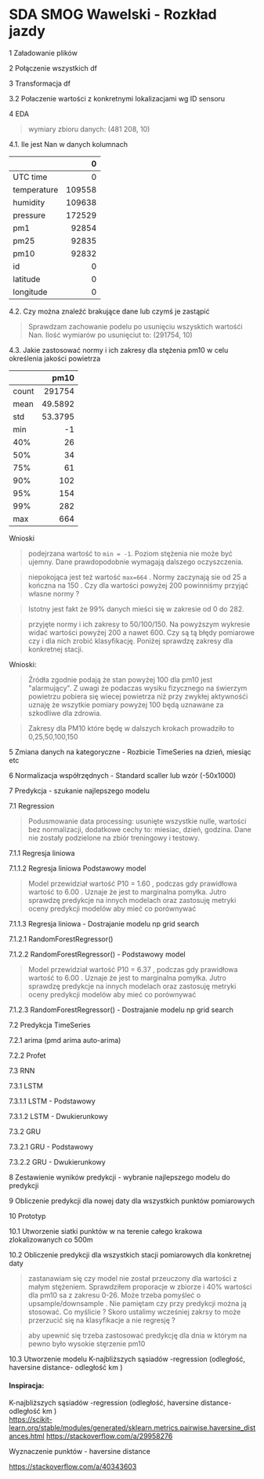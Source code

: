 # SDA SMOG Wawelski - Rozkład jazdy

1 Załadowanie plików







2 Połączenie wszystkich df


3 Transformacja df







3.2 Połaczenie wartości z konkretnymi lokalizacjami wg ID sensoru

4 EDA

> wymiary zbioru danych: (481 208, 10)

4.1. Ile jest Nan w danych kolumnach

|             |      0 |
|:------------|-------:|
| UTC time    |      0 |
| temperature | 109558 |
| humidity    | 109638 |
| pressure    | 172529 |
| pm1         |  92854 |
| pm25        |  92835 |
| pm10        |  92832 |
| id          |      0 |
| latitude    |      0 |
| longitude   |      0 |

4.2. Czy można znaleźć brakujące dane lub czymś je zastąpić

> Sprawdzam zachowanie podelu po usunięciu wszysktich wartośći Nan. Ilość wymiarów po usunięciut to: (291754, 10)

4.3. Jakie zastosować normy i ich zakresy dla stężenia pm10 w celu określenia jakości powietrza

|       |        pm10 |
|:------|------------:|
| count | 291754      |
| mean  |     49.5892 |
| std   |     53.3795 |
| min   |     -1      |
| 40%   |     26      |
| 50%   |     34      |
| 75%   |     61      |
| 90%   |    102      |
| 95%   |    154      |
| 99%   |    282      |
| max   |    664      |

Wnioski
> podejrzana wartość to `min = -1`. Poziom stężenia nie może być ujemny. Dane prawdopodobnie wymagają dalszego oczyszczenia. 

> niepokojąca jest też wartość `max=664` . Normy zaczynają sie od 25 a kończna na 150 .  Czy dla wartości powyżej 200 powinniśmy przyjąć własne normy ?

> Istotny jest fakt że 99% danych mieści się w zakresie od 0 do 282.  

> przyjęte normy i ich zakresy to 50/100/150.   Na powyższym wykresie widać wartości powyżej 200 a nawet 600. Czy są tą błędy pomiarowe czy i dla nich zrobić klasyfikację. Poniżej sprawdzę zakresy dla konkretnej stacji. 

Wnioski:
> Źródła zgodnie podają że stan powyżej 100 dla pm10 jest "alarmujący". Z uwagi że podaczas wysiku fizycznego na świerzym powietrzu pobiera się wiecej powietrza niż przy zwykłej aktywnośći uznaję że wszytkie pomiary powyżej 100 będą uznawane za szkodliwe dla zdrowia. 

> Zakresy dla PM10 które będę w dalszych krokach prowadziło to 0,25,50,100,150

5 Zmiana danych na kategoryczne - Rozbicie TimeSeries na dzień, miesiąc etc


6 Normalizacja współrzędnych - Standard scaller lub wzór (-50x1000)

7 Predykcja - szukanie najlepszego modelu

7.1 Regression

> Podusmowanie data processing: usunięte wszystkie nulle, wartości bez normalizacji, dodatkowe cechy to: miesiac, dzień, godzina. Dane nie zostały podzielone na zbiór treningowy i testowy. 

7.1.1 Regresja liniowa

7.1.1.2 Regresja liniowa Podstawowy model

> Model przewidział wartość P10 = 1.60 , podczas gdy prawidłowa wartość to 6.00 . Uznaje że jest to marginalna pomyłka. Jutro sprawdzę predykcje na innych modelach oraz zastosuję metryki oceny predykcji modelów  aby mieć co porównywać

7.1.1.3 Regresja liniowa - Dostrajanie modelu np grid search

7.1.2.1 RandomForestRegressor()

7.1.2.2 RandomForestRegressor() - Podstawowy model

> Model przewidział wartość P10 = 6.37 , podczas gdy prawidłowa wartość to 6.00 . Uznaje że jest to marginalna pomyłka. Jutro sprawdzę predykcje na innych modelach oraz zastosuję metryki oceny predykcji modelów  aby mieć co porównywać

7.1.2.3 RandomForestRegressor() - Dostrajanie modelu np grid search

7.2 Predykcja TimeSeries

7.2.1 arima (pmd arima auto-arima)

7.2.2 Profet

7.3 RNN

7.3.1 LSTM

7.3.1.1 LSTM - Podstawowy

7.3.1.2 LSTM - Dwukierunkowy

7.3.2 GRU

7.3.2.1 GRU - Podstawowy

7.3.2.2 GRU - Dwukierunkowy

8 Zestawienie wyników predykcji - wybranie najlepszego modelu do predykcji 

9 Obliczenie predykcji dla nowej daty dla wszystkich punktów pomiarowych 

10 Prototyp

10.1 Utworzenie siatki punktów w na terenie całego krakowa zlokalizowanych co 500m

10.2 Obliczenie predykcji dla wszystkich stacji pomiarowych dla konkretnej daty

> zastanawiam się czy model nie został przeuczony dla  wartości z małym stężeniem. Sprawdziłem proporacje w zbiorze i 40% wartości dla pm10 sa z zakresu 0-26.   Może trzeba pomyśleć o upsample/downsample . Nie pamiętam czy przy predykcji można ją stosować.    Co myślicie ?  Skoro ustalimy wcześniej zakrsy to może przerzucić się na klasyfikacje a nie regresję ?

> aby upewnić się trzeba zastosować predykcję dla dnia w którym na pewno było wysokie stęrzenie pm10

10.3 Utworzenie modelu K-najbliższych sąsiadów -regression (odległość, haversine distance- odległość km )




#### Inspiracja:

K-najbliższych sąsiadów -regression (odległość, haversine distance- odległość km )  
https://scikit-learn.org/stable/modules/generated/sklearn.metrics.pairwise.haversine_distances.html 
https://stackoverflow.com/a/29958276


Wyznaczenie punktów -   haversine distance 

https://stackoverflow.com/a/40343603   

